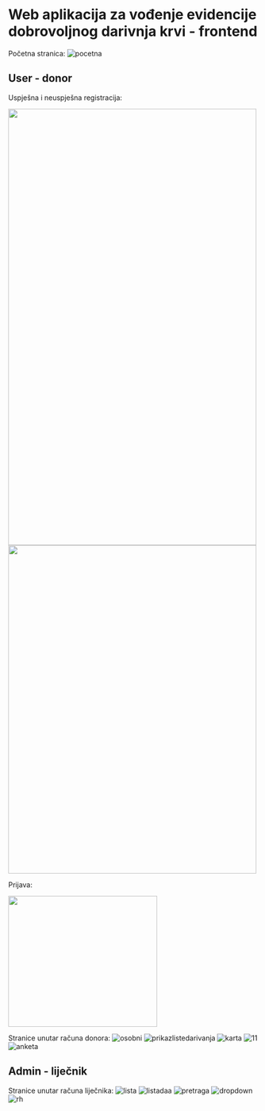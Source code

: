 # Web aplikacija za vođenje evidencije dobrovoljnog darivnja krvi - frontend
Početna stranica:
![pocetna](https://github.com/katarinajukic/frontend_blood_donation/assets/133279741/0f416f17-21cb-4cd6-9c69-71993214e23d)

## User - donor
Uspješna i neuspješna registracija:

<img src="https://github.com/katarinajukic/frontend_blood_donation/assets/133279741/5c17e499-5ef4-4bff-af49-01469f45940a" width="500" height="880"> <img src="https://github.com/katarinajukic/frontend_blood_donation/assets/133279741/93a2c104-8eb9-45bf-ab5f-252daf3eb2ab" width="500" height="662">


Prijava:

<img src="https://github.com/katarinajukic/frontend_blood_donation/assets/133279741/a8ea2b26-0110-48f5-b5ce-a3a7ce33ff03" width="300" height="264">


Stranice unutar računa donora:
![osobni](https://github.com/katarinajukic/frontend_blood_donation/assets/133279741/71c934a3-1143-4cf3-9f5b-e0f1a281238a)
![prikazlistedarivanja](https://github.com/katarinajukic/frontend_blood_donation/assets/133279741/4137c57a-add7-4cbb-8fa1-25ef3c30e2c9)
![karta](https://github.com/katarinajukic/frontend_blood_donation/assets/133279741/9826c5cb-a753-4dc3-9794-dfaf2a851e8e) ![11](https://github.com/katarinajukic/frontend_blood_donation/assets/133279741/e408f5da-b9ad-4ffe-b801-46a66a6de8e3)
![anketa](https://github.com/katarinajukic/frontend_blood_donation/assets/133279741/38c89b08-1b6b-4ef5-8e4c-d5ebefd23570) 


## Admin - liječnik
Stranice unutar računa liječnika:
![lista](https://github.com/katarinajukic/frontend_blood_donation/assets/133279741/4d89a7d8-9e8a-4b7d-b801-cb228236ef03)
![listadaa](https://github.com/katarinajukic/frontend_blood_donation/assets/133279741/5b8401f0-f015-4acb-bf10-9b0e82d2844f)
![pretraga](https://github.com/katarinajukic/frontend_blood_donation/assets/133279741/86c0d32c-182a-47a0-9fbe-e6fa408f32ef)
![dropdown](https://github.com/katarinajukic/frontend_blood_donation/assets/133279741/f3041b65-3d30-42fa-8081-fef2774380b0)
![rh](https://github.com/katarinajukic/frontend_blood_donation/assets/133279741/50e22ec1-22bb-4c06-b03e-053dae1b5578)
